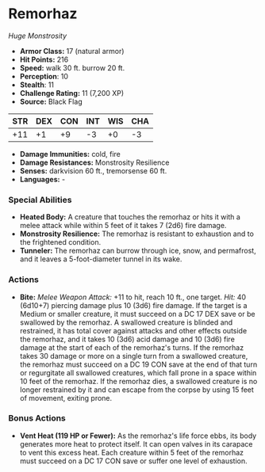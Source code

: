 # Remorhaz

*Huge* *Monstrosity*

- **Armor Class:** 17 (natural armor)
- **Hit Points:** 216 
- **Speed:** walk 30 ft. burrow 20 ft.
- **Perception**: 10
- **Stealth**: 11
- **Challenge Rating:** 11 (7,200 XP)
- **Source:** Black Flag

| STR | DEX | CON | INT | WIS | CHA |
| --- | --- | --- | --- | --- | --- |
| +11 | +1 | +9 | -3 | +0 | -3 |

- **Damage Immunities:** cold, fire
- **Damage Resistances:** Monstrosity Resilience
- **Senses:** darkvision 60 ft., tremorsense 60 ft.
- **Languages:** -

### Special Abilities

- **Heated Body:** A creature that touches the remorhaz or hits it with a melee attack while within 5 feet of it takes 7 (2d6) fire damage.
- **Monstrosity Resilience:** The remorhaz is resistant to exhaustion and to the frightened condition.
- **Tunneler:** The remorhaz can burrow through ice, snow, and permafrost, and it leaves a 5-foot-diameter tunnel in its wake.

### Actions

- **Bite:** _Melee Weapon Attack:_ +11 to hit, reach 10 ft., one target. _Hit:_ 40 (6d10+7) piercing damage plus 10 (3d6) fire damage. If the target is a Medium or smaller creature, it must succeed on a DC 17 DEX save or be swallowed by the remorhaz. A swallowed creature is blinded and restrained, it has total cover against attacks and other effects outside the remorhaz, and it takes 10 (3d6) acid damage and 10 (3d6) fire damage at the start of each of the remorhaz's turns. If the remorhaz takes 30 damage or more on a single turn from a swallowed creature, the remorhaz must succeed on a DC 19 CON save at the end of that turn or regurgitate all swallowed creatures, which fall prone in a space within 10 feet of the remorhaz. If the remorhaz dies, a swallowed creature is no longer restrained by it and can escape from the corpse by using 15 feet of movement, exiting prone.

### Bonus Actions

- **Vent Heat (119 HP or Fewer):** As the remorhaz's life force ebbs, its body generates more heat to protect itself. It can open valves in its carapace to vent this excess heat. Each creature within 5 feet of the remorhaz must succeed on a DC 17 CON save or suffer one level of exhaustion.
